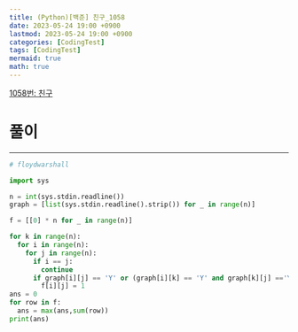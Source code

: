 ```yaml
---
title: (Python)[백준] 친구_1058
date: 2023-05-24 19:00 +0900
lastmod: 2023-05-24 19:00 +0900
categories: [CodingTest]
tags: [CodingTest]
mermaid: true
math: true
---
```


[1058번: 친구](https://www.acmicpc.net/problem/1058)

# 풀이

---

```python
# floydwarshall

import sys

n = int(sys.stdin.readline())
graph = [list(sys.stdin.readline().strip()) for _ in range(n)]

f = [[0] * n for _ in range(n)]

for k in range(n):
  for i in range(n):
    for j in range(n):
      if i == j:
        continue
      if graph[i][j] == 'Y' or (graph[i][k] == 'Y' and graph[k][j] =='Y'):
        f[i][j] = 1
ans = 0
for row in f:
  ans = max(ans,sum(row))
print(ans)
```